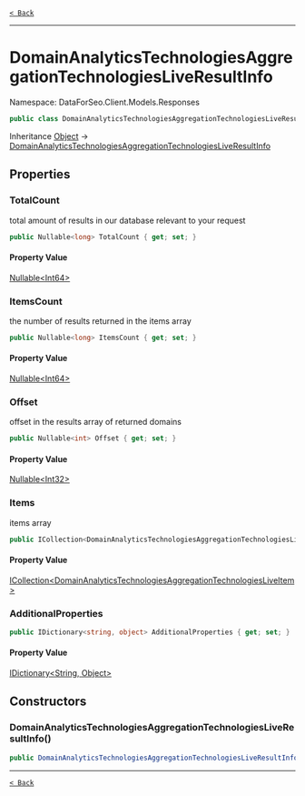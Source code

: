 [`< Back`](./)

---

# DomainAnalyticsTechnologiesAggregationTechnologiesLiveResultInfo

Namespace: DataForSeo.Client.Models.Responses

```csharp
public class DomainAnalyticsTechnologiesAggregationTechnologiesLiveResultInfo
```

Inheritance [Object](https://docs.microsoft.com/en-us/dotnet/api/system.object) → [DomainAnalyticsTechnologiesAggregationTechnologiesLiveResultInfo](./dataforseo.client.models.responses.domainanalyticstechnologiesaggregationtechnologiesliveresultinfo)

## Properties

### **TotalCount**

total amount of results in our database relevant to your request

```csharp
public Nullable<long> TotalCount { get; set; }
```

#### Property Value

[Nullable&lt;Int64&gt;](https://docs.microsoft.com/en-us/dotnet/api/system.nullable-1)<br>

### **ItemsCount**

the number of results returned in the items array

```csharp
public Nullable<long> ItemsCount { get; set; }
```

#### Property Value

[Nullable&lt;Int64&gt;](https://docs.microsoft.com/en-us/dotnet/api/system.nullable-1)<br>

### **Offset**

offset in the results array of returned domains

```csharp
public Nullable<int> Offset { get; set; }
```

#### Property Value

[Nullable&lt;Int32&gt;](https://docs.microsoft.com/en-us/dotnet/api/system.nullable-1)<br>

### **Items**

items array

```csharp
public ICollection<DomainAnalyticsTechnologiesAggregationTechnologiesLiveItem> Items { get; set; }
```

#### Property Value

[ICollection&lt;DomainAnalyticsTechnologiesAggregationTechnologiesLiveItem&gt;](./dataforseo.client.models.domainanalyticstechnologiesaggregationtechnologiesliveitem)<br>

### **AdditionalProperties**

```csharp
public IDictionary<string, object> AdditionalProperties { get; set; }
```

#### Property Value

[IDictionary&lt;String, Object&gt;](https://docs.microsoft.com/en-us/dotnet/api/system.collections.generic.idictionary-2)<br>

## Constructors

### **DomainAnalyticsTechnologiesAggregationTechnologiesLiveResultInfo()**

```csharp
public DomainAnalyticsTechnologiesAggregationTechnologiesLiveResultInfo()
```

---

[`< Back`](./)
